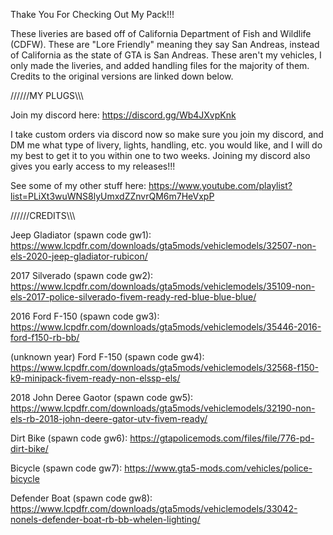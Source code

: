 Thake You For Checking Out My Pack!!!

These liveries are based off of California Department of Fish and Wildlife (CDFW). These are "Lore Friendly" meaning they say San Andreas, instead of California as the state of GTA is San Andreas. These aren't my vehicles, I only made the liveries, and added handling files for the majority of them. Credits to the original versions are linked down below.


//////MY PLUGS\\\\\\

Join my discord here: https://discord.gg/Wb4JXvpKnk

I take custom orders via discord now so make sure you join my discord, and DM me what type of livery, lights, handling, etc. you would like, and I will do my best to get it to you within one to two weeks. Joining my discord also gives you early access to my releases!!!

See some of my other stuff here: https://www.youtube.com/playlist?list=PLiXt3wuWNS8lyUmxdZZnvrQM6m7HeVxpP


//////CREDITS\\\\\\

Jeep Gladiator (spawn code gw1):
https://www.lcpdfr.com/downloads/gta5mods/vehiclemodels/32507-non-els-2020-jeep-gladiator-rubicon/

2017 Silverado (spawn code gw2):
https://www.lcpdfr.com/downloads/gta5mods/vehiclemodels/35109-non-els-2017-police-silverado-fivem-ready-red-blue-blue-blue/

2016 Ford F-150 (spawn code gw3):
https://www.lcpdfr.com/downloads/gta5mods/vehiclemodels/35446-2016-ford-f150-rb-bb/

(unknown year) Ford F-150 (spawn code gw4):
https://www.lcpdfr.com/downloads/gta5mods/vehiclemodels/32568-f150-k9-minipack-fivem-ready-non-elssp-els/

2018 John Deree Gaotor (spawn code gw5):
https://www.lcpdfr.com/downloads/gta5mods/vehiclemodels/32190-non-els-rb-2018-john-deere-gator-utv-fivem-ready/

Dirt Bike (spawn code gw6):
https://gtapolicemods.com/files/file/776-pd-dirt-bike/

Bicycle (spawn code gw7):
https://www.gta5-mods.com/vehicles/police-bicycle

Defender Boat (spawn code gw8):
https://www.lcpdfr.com/downloads/gta5mods/vehiclemodels/33042-nonels-defender-boat-rb-bb-whelen-lighting/
